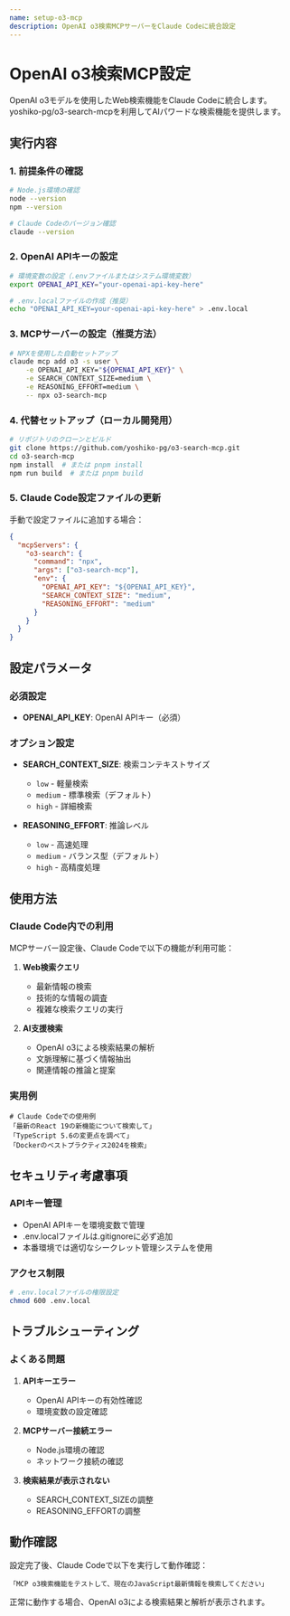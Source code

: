 ```yaml
---
name: setup-o3-mcp
description: OpenAI o3検索MCPサーバーをClaude Codeに統合設定
---
```


# OpenAI o3検索MCP設定

OpenAI o3モデルを使用したWeb検索機能をClaude Codeに統合します。yoshiko-pg/o3-search-mcpを利用してAIパワードな検索機能を提供します。

## 実行内容

### 1. 前提条件の確認
```bash
# Node.js環境の確認
node --version
npm --version

# Claude Codeのバージョン確認
claude --version
```

### 2. OpenAI APIキーの設定
```bash
# 環境変数の設定（.envファイルまたはシステム環境変数）
export OPENAI_API_KEY="your-openai-api-key-here"

# .env.localファイルの作成（推奨）
echo "OPENAI_API_KEY=your-openai-api-key-here" > .env.local
```

### 3. MCPサーバーの設定（推奨方法）
```bash
# NPXを使用した自動セットアップ
claude mcp add o3 -s user \
    -e OPENAI_API_KEY="${OPENAI_API_KEY}" \
    -e SEARCH_CONTEXT_SIZE=medium \
    -e REASONING_EFFORT=medium \
    -- npx o3-search-mcp
```

### 4. 代替セットアップ（ローカル開発用）
```bash
# リポジトリのクローンとビルド
git clone https://github.com/yoshiko-pg/o3-search-mcp.git
cd o3-search-mcp
npm install  # または pnpm install
npm run build  # または pnpm build
```

### 5. Claude Code設定ファイルの更新
手動で設定ファイルに追加する場合：
```json
{
  "mcpServers": {
    "o3-search": {
      "command": "npx",
      "args": ["o3-search-mcp"],
      "env": {
        "OPENAI_API_KEY": "${OPENAI_API_KEY}",
        "SEARCH_CONTEXT_SIZE": "medium",
        "REASONING_EFFORT": "medium"
      }
    }
  }
}
```

## 設定パラメータ

### 必須設定
- **OPENAI_API_KEY**: OpenAI APIキー（必須）

### オプション設定
- **SEARCH_CONTEXT_SIZE**: 検索コンテキストサイズ
  - `low` - 軽量検索
  - `medium` - 標準検索（デフォルト）
  - `high` - 詳細検索

- **REASONING_EFFORT**: 推論レベル
  - `low` - 高速処理
  - `medium` - バランス型（デフォルト）
  - `high` - 高精度処理

## 使用方法

### Claude Code内での利用
MCPサーバー設定後、Claude Codeで以下の機能が利用可能：

1. **Web検索クエリ**
   - 最新情報の検索
   - 技術的な情報の調査
   - 複雑な検索クエリの実行

2. **AI支援検索**
   - OpenAI o3による検索結果の解析
   - 文脈理解に基づく情報抽出
   - 関連情報の推論と提案

### 実用例
```
# Claude Codeでの使用例
「最新のReact 19の新機能について検索して」
「TypeScript 5.6の変更点を調べて」
「Dockerのベストプラクティス2024を検索」
```

## セキュリティ考慮事項

### APIキー管理
- OpenAI APIキーを環境変数で管理
- .env.localファイルは.gitignoreに必ず追加
- 本番環境では適切なシークレット管理システムを使用

### アクセス制限
```bash
# .env.localファイルの権限設定
chmod 600 .env.local
```

## トラブルシューティング

### よくある問題
1. **APIキーエラー**
   - OpenAI APIキーの有効性確認
   - 環境変数の設定確認

2. **MCPサーバー接続エラー**
   - Node.js環境の確認
   - ネットワーク接続の確認

3. **検索結果が表示されない**
   - SEARCH_CONTEXT_SIZEの調整
   - REASONING_EFFORTの調整

## 動作確認

設定完了後、Claude Codeで以下を実行して動作確認：
```
「MCP o3検索機能をテストして、現在のJavaScript最新情報を検索してください」
```

正常に動作する場合、OpenAI o3による検索結果と解析が表示されます。